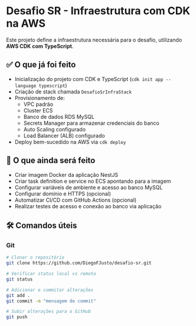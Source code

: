# Desafio SR - Infraestrutura com CDK na AWS

Este projeto define a infraestrutura necessária para o desafio, utilizando **AWS CDK com TypeScript**.

## ✅ O que já foi feito

- Inicialização do projeto com CDK e TypeScript (`cdk init app --language typescript`)
- Criação de stack chamada `DesafioSrInfraStack`
- Provisionamento de:
  - VPC padrão
  - Cluster ECS
  - Banco de dados RDS MySQL
  - Secrets Manager para armazenar credenciais do banco
  - Auto Scaling configurado
  - Load Balancer (ALB) configurado
- Deploy bem-sucedido na AWS via `cdk deploy`

## 📌 O que ainda será feito

- Criar imagem Docker da aplicação NestJS
- Criar task definition e service no ECS apontando para a imagem
- Configurar variáveis de ambiente e acesso ao banco MySQL
- Configurar domínio e HTTPS (opcional)
- Automatizar CI/CD com GitHub Actions (opcional)
- Realizar testes de acesso e conexão ao banco via aplicação

## 🛠 Comandos úteis

### Git

```bash
# Clonar o repositório
git clone https://github.com/DiegoFJusto/desafio-sr.git

# Verificar status local vs remoto
git status

# Adicionar e commitar alterações
git add .
git commit -m "mensagem do commit"

# Subir alterações para o GitHub
git push
